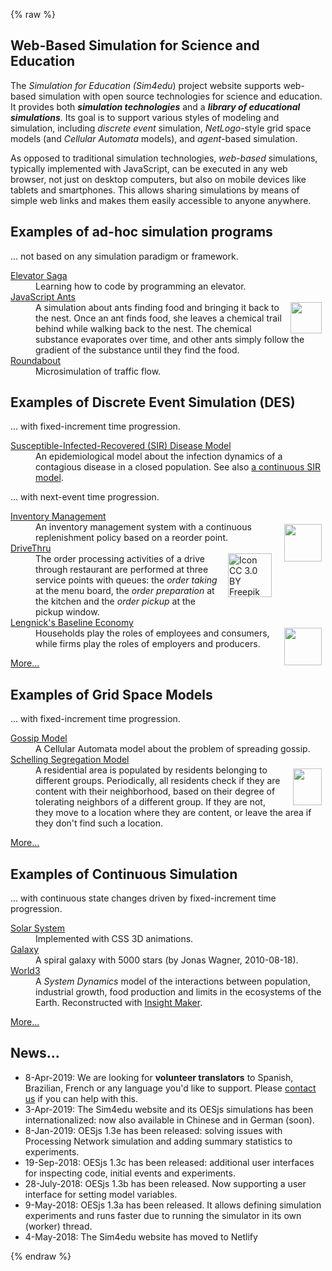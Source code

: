 {% raw %}
<div id="between-head-and-foot">
  <main>
    <section class="description">
      <h1>Web-Based Simulation for Science and Education</h1>
      <div>
        <p>The <em>Simulation for Education (Sim4edu</em>) project website supports web-based simulation with open source technologies for science and education. It provides both <b><i>simulation
             technologies</i></b> and a <b><i>library of educational simulations</i></b>. Its goal is to support various
            styles of modeling and simulation, including <em>discrete event</em> simulation,
            <em>NetLogo</em>-style grid space models (and <em>Cellular Automata</em> models), and
            <em>agent</em>-based simulation.</p>
           <p>As opposed to traditional simulation technologies, <em>web-based</em> simulations,
            typically implemented with JavaScript, can be executed in any web browser, not just on desktop
            computers, but also on mobile devices like tablets and smartphones. This allows sharing
            simulations by means of simple web links and makes them easily accessible to anyone anywhere.
           </p>
          </div>
         </section>
         <section class="sim-category" id="ad-hoc-sim">
          <h1>Examples of ad-hoc simulation programs</h1>
          <p>... not based on any simulation paradigm or framework.</p>
          <dl>
           <dt><a href="http://play.elevatorsaga.com">Elevator Saga</a></dt>
           <dd>Learning how to code by programming an elevator.</dd>
           <dt><a href="http://www.natureincode.com/code/various/ants.html">JavaScript Ants</a></dt>
           <dd><img src="img/ant.svg" style="float:right; margin: 0 6px 0 1em;" width="50" id="ant" />A simulation about ants finding food and bringing it back to the nest. Once an ant finds food, she leaves a chemical trail behind while walking back to the nest. The chemical substance evaporates over time, and other ants simply follow the gradient of the substance until they find the food.</dd>
           <dt><a href="http://www.traffic-simulation.de/">Roundabout</a></dt>
           <dd>Microsimulation of traffic flow.</dd>
          </dl>
         </section>
         <section class="sim-category" id="DES">
          <h1>Examples of Discrete Event Simulation (DES) </h1>
          <p>... with fixed-increment time progression.</p>
          <dl>
           <dt><a href="sims/25/index.html">Susceptible-Infected-Recovered (SIR) Disease Model</a></dt>
           <dd>An epidemiological model about the infection dynamics of a contagious disease in a closed population.
            See also <a href="https://insightmaker.com/insight/2944/SIR-Model">a continuous SIR model</a>.</dd>
          </dl>
          <p>... with next-event time progression.</p>
          <dl>
           <dt><a href="sims/4/index.html">Inventory Management</a></dt><dd><img src="img/forklift.svg" style="float:right; margin: 4px 6px 0 1em;" width="60" />An inventory
           management system with a continuous replenishment policy based on a reorder point.</dd>
           <dt><a href="sims/10/index.html">DriveThru</a></dt><dd><img src="img/drive-through-blue.svg" style="float:right; margin: 0 6px 0 1em"
            title="Icon CC 3.0 BY Freepik (www.freepik.com) from www.flaticon.com" width="70" />The order processing activities of a drive through
           restaurant are performed at three service points with queues: the <em>order taking</em> at the menu board, the <em>order preparation</em>
           at the kitchen and the <em>order pickup</em> at the pickup window.</dd>
           <dt><a href="sims/20/index.html">Lengnick's Baseline Economy</a></dt><dd><img src="img/factory.svg" style="float:right; margin: 0 6px 0 1em;" width="60" /> <!-- /LengnickBaselineEconomy-1 -->
           Households play the roles of em&shy;ploy&shy;ees and con&shy;sumers, while firms play the roles of employers and producers.</dd>
          </dl>
          <p><a href="des-models/index.html">More...</a></p>
         </section>
         <section class="sim-category" id="grid-space">
          <h1>Examples of Grid Space Models</h1>
          <p>... with fixed-increment time progression.</p>
          <dl>
           <dt><a href="sims/16/index.html">Gossip Model</a></dt>
              <dd>A Cellular Automata model about the problem of spreading gossip.</dd>
           <dt><a href="sims/6/index.html">Schelling Segregation Model</a></dt>
              <dd><img src="img/SchellingGrid.png" style="float:right; margin: 6px 6px 0 1em;" width="46" height="59" />
               A residential area is popu&shy;lated by resi&shy;dents belonging to different groups. Periodically, all
            residents check if they are content with their neighborhood, based on their degree of
            tolerating neighbors of a different group. If they are not, they move to a location where they
            are content, or leave the area if they don't find such a location.</dd>
          </dl>
          <p><a href="gridspace-models/index.html">More...</a></p>
         </section>
         <section class="sim-category" id="contin">
          <h1>Examples of Continuous Simulation</h1>
          <p>... with continuous state changes driven by fixed-increment time progression.</p>
          <dl>
            <dt><a href="sims/15/index.html">Solar System</a></dt><dd>Implemented with CSS 3D animations.</dd>
            <dt><a href="https://29a.ch/sandbox/2010/galaxy/">Galaxy</a></dt><dd>A spiral galaxy with
            5000 stars (by Jonas Wagner, 2010-08-18).</dd>
           <dt><a href="https://insightmaker.com/insight/1954/The-World3-Model">World3</a></dt>
           <dd>A <em>System Dynamics</em> model of the interactions between population, industrial growth, food production
            and limits in the ecosystems of the Earth. Reconstructed with <a href="https://insightmaker.com/">Insight Maker</a>.</dd>
          </dl>
          <p><a href="continuous-models/index.html">More...</a></p>
         </section>
  </main>
  <aside><h1>News...</h1>
         <ul>
          <li>8-Apr-2019: We are looking for <strong>volunteer translators</strong> to Spanish, Brazilian, French or any language you'd like to support. 
           Please <a href="mailto:G.Wagner@b-tu.de?subject=Sim4edu%20Translation&body=Hi%20guys!%0D%0AI'd%20like%20to%20help%20with%20translating%20Sim4edu%20to%20...">contact us</a> 
           if you can help  with this.</li>
          <li>3-Apr-2019: The Sim4edu website and its OESjs simulations has been internationalized: now also available in
           Chinese and in German (soon).</li>
          <li>8-Jan-2019: OESjs 1.3e has been released: solving issues with Processing Network simulation and adding summary statistics to experiments.</li>
          <li>19-Sep-2018: OESjs 1.3c has been released: additional user interfaces for inspecting code, initial events and experiments.</li>
          <li>28-July-2018: OESjs 1.3b has been released. Now supporting a user interface for setting model variables.</li>
          <li>9-May-2018: OESjs 1.3a has been released. It allows defining simulation experiments and runs faster due to running the simulator in its own (worker) thread.</li>
          <li>4-May-2018: The Sim4edu website has moved to Netlify</li>
         </ul>
  </aside>
</div>
{% endraw %}
